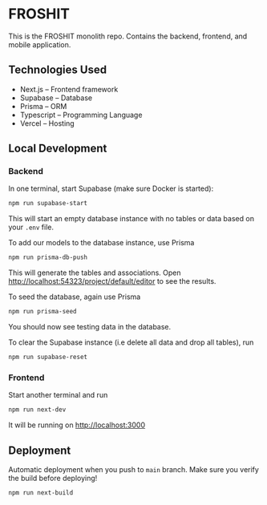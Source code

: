 # FROSHIT

This is the FROSHIT monolith repo. Contains the backend, frontend, and mobile application.

## Technologies Used

- Next.js – Frontend framework
- Supabase – Database
- Prisma – ORM
- Typescript – Programming Language
- Vercel – Hosting

## Local Development

### Backend

In one terminal, start Supabase (make sure Docker is started):

```bash
npm run supabase-start
```

This will start an empty database instance with no tables or data based on your `.env` file.

To add our models to the database instance, use Prisma

```bash
npm run prisma-db-push
```

This will generate the tables and associations.
Open [http://localhost:54323/project/default/editor](http://localhost:54323/project/default/editor)
to see the results.

To seed the database, again use Prisma

```bash
npm run prisma-seed
```

You should now see testing data in the database.

To clear the Supabase instance (i.e delete all data and drop all tables), run

```bash
npm run supabase-reset
```

### Frontend

Start another terminal and run

```bash
npm run next-dev
```

It will be running on [http://localhost:3000](http://localhost:3000)

## Deployment

Automatic deployment when you push to `main` branch. Make sure you verify the build before deploying!

```bash
npm run next-build
```
